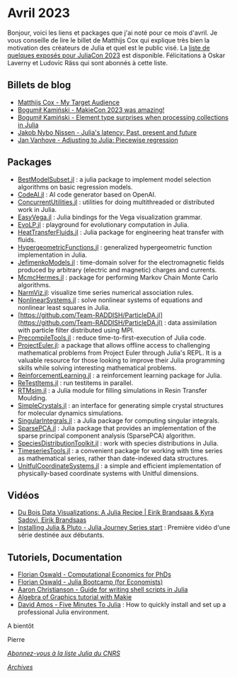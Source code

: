 # Avril 2023 

Bonjour, voici les liens et packages que j'ai noté pour ce mois
d'avril. Je vous conseille de lire le billet de Matthijs Cox qui
explique très bien la motivation des créateurs de Julia et quel
est le public visé. La [liste de quelques exposés pour JuliaCon 2023](https://pretalx.com/juliacon2023/featured/) est disponible. Félicitations à Oskar Laverny et Ludovic Räss qui sont abonnés à cette liste. 

## Billets de blog

- [Matthijs Cox - My Target Audience](https://scientificcoder.com/my-target-audience) 
- [Bogumił Kamiński - MakieCon 2023 was amazing!](https://bkamins.github.io/julialang/2023/04/21/aog.html)
- [Bogumił Kamiński - Element type surprises when processing collections in Julia](https://bkamins.github.io/julialang/2023/04/07/narrowing.html)
- [Jakob Nybo Nissen - Julia's latency: Past, present and future](https://viralinstruction.com/posts/latency)
- [Jan Vanhove - Adjusting to Julia: Piecewise regression](https://janhove.github.io/analysis/2023/03/07/julia-breakpoint-regression)

## Packages

- [BestModelSubset.jl](https://github.com/waitasecant/BestModelSubset.jl) : a julia package to implement model selection algorithms on basic regression models.
- [CodeAI.jl](https://github.com/GenieFramework/CodeAI.jl) : AI code generator based on OpenAI.
- [ConcurrentUtilities.jl](https://github.com/JuliaServices/ConcurrentUtilities.jl) : utilities for doing multithreaded or distributed work in Julia.
- [EasyVega.jl](https://github.com/fredo-dedup/EasyVega.jl) : Julia bindings for the Vega visualization grammar.
- [EvoLP.jl](https://github.com/ntnu-ai-lab/EvoLP.jl) : playground for evolutionary computation in Julia.
- [HeatTransferFluids.jl](https://github.com/rydyb/HeatTransferFluids.jl) : Julia package for engineering heat transfer with fluids.
- [HypergeometricFunctions.jl](https://github.com/JuliaMath/HypergeometricFunctions.jl) : generalized hypergeometric function implementation in Julia.
- [JefimenkoModels.jl](https://github.com/mikeingold/JefimenkoModels.jl) : time-domain solver for the electromagnetic fields produced by arbitrary (electric and magnetic) charges and currents.
- [McmcHermes.jl](https://github.com/stevenalfonso/McmcHermes.jl) : package for performing Markov Chain Monte Carlo algorithms.
- [NarmViz.jl](https://github.com/firefly-cpp/NarmViz.jl): visualize time series numerical association rules.
- [NonlinearSystems.jl](https://github.com/junyuan-chen/NonlinearSystems.jl) : solve nonlinear systems of equations and nonlinear least squares in Julia.
- [https://github.com/Team-RADDISH/ParticleDA.jl](https://github.com/Team-RADDISH/ParticleDA.jl) :  data assimilation with particle filter distributed using MPI.
- [PrecompileTools.jl](https://github.com/JuliaLang/PrecompileTools.jl) : reduce time-to-first-execution of Julia code.
- [ProjectEuler.jl](https://github.com/udohjeremiah/ProjectEuler.jl): a package that allows offline access to challenging mathematical problems from Project Euler through Julia's REPL. It is a valuable resource for those looking to improve their Julia programming skills while solving interesting mathematical problems.
- [ReinforcementLearning.jl](https://github.com/JuliaReinforcementLearning/ReinforcementLearning.jl) : a reinforcement learning package for Julia.
- [ReTestItems.jl](https://github.com/JuliaTesting/ReTestItems.jl) : run testitems in parallel.
- [RTMsim.jl](https://github.com/obertscheiderfhwn/RTMsim) : a Julia module for filling simulations in Resin Transfer Moulding.
- [SimpleCrystals.jl](https://github.com/ejmeitz/SimpleCrystals.jl) : an interface for generating simple crystal structures for molecular dynamics simulations.
- [SingularIntegrals.jl](https://github.com/JuliaApproximation/SingularIntegrals.jl) : a Julia package for computing singular integrals.
- [SparsePCA.jl](https://github.com/Deepmalya3D/SparsePCA.jl) : Julia package that provides an implementation of the sparse principal component analysis (SparsePCA) algorithm.
- [SpeciesDistributionToolkit.jl](https://github.com/PoisotLab/SpeciesDistributionToolkit.jl) : work with species distributions in Julia.
- [TimeseriesTools.jl](https://github.com/brendanjohnharris/TimeseriesTools.jl) : a convenient package for working with time series as mathematical series, rather than date-indexed data structures.
- [UnitfulCoordinateSystems.jl](https://github.com/mikeingold/UnitfulCoordinateSystems.jl) : a simple and efficient implementation of physically-based coordinate systems with Unitful dimensions.

## Vidéos

- [Du Bois Data Visualizations: A Julia Recipe | Eirik Brandsaas & Kyra Sadovi, Eirik Brandsaas](https://youtu.be/KoQINWDenjk)
- [Installing Julia & Pluto - Julia Journey Series start](https://youtu.be/o6H-J0Vu2uo) : Première vidéo d'une série destinée aux débutants. 

## Tutoriels, Documentation

- [Florian Oswald - Computational Economics for PhDs](https://github.com/floswald/NumericalMethods)
- [Florian Oswald - Julia Bootcamp (for Economists)](https://github.com/floswald/julia-bootcamp)
- [Aaron Christianson - Guide for writing shell scripts in Julia](https://github.com/ninjaaron/administrative-scripting-with-julia)
- [Algebra of Graphics tutorial with Makie](https://aog.makie.org/stable/generated/penguins/)
- [David Amos - Five Minutes To Julia](https://davidamos.dev/five-minutes-to-julia/) : How to quickly install and set up a professional Julia environment.

A bientôt 

Pierre

[*Abonnez-vous à la liste Julia du CNRS*](https://listes.services.cnrs.fr/wws/subscribe/julia)

[*Archives*](https://pnavaro.github.io/NouvellesJulia)
